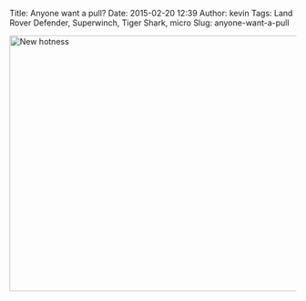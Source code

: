 Title: Anyone want a pull?
Date: 2015-02-20 12:39
Author: kevin
Tags: Land Rover Defender, Superwinch, Tiger Shark, micro
Slug: anyone-want-a-pull

<a data-flickr-embed="true" href="https://www.flickr.com/photos/kevinisageek/23050518549/in/album-72157661675379332/" title="New hotness"><img src="https://farm1.staticflickr.com/732/23050518549_f0bb2779f6_c.jpg" width="800" height="450" alt="New hotness" /></a>